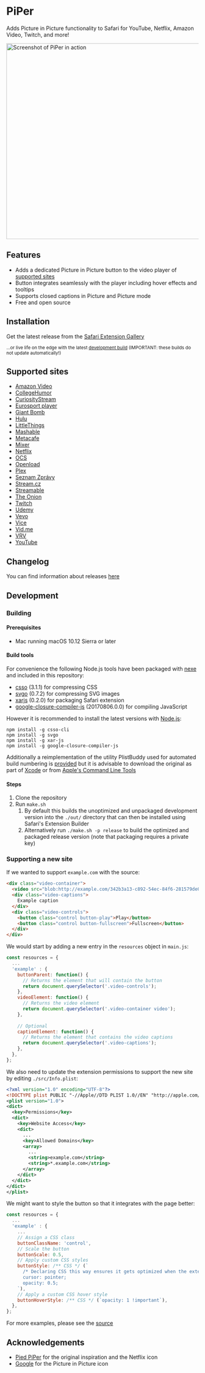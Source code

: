 # PiPer
Adds Picture in Picture functionality to Safari for YouTube, Netflix, Amazon Video, Twitch, and more!

<img src="/promo/Promo-shot.png" alt="Screenshot of PiPer in action" width="512" />

## Features
* Adds a dedicated Picture in Picture button to the video player of [supported sites](#supported-sites)
* Button integrates seamlessly with the player including hover effects and tooltips
* Supports closed captions in Picture and Picture mode
* Free and open source

## Installation
Get the latest release from the [Safari Extension Gallery](https://safari-extensions.apple.com/details/?id=com.amarcus.safari.piper-BQ6Q24MF9X)

<sub>...or live life on the edge with the latest [development build](https://rawgit.com/amarcu5/PiPer/develop/out/PiPer.safariextz) (IMPORTANT: these builds do not update automatically!)</sub>

## Supported sites
* [Amazon Video](http://www.amazon.com/PrimeVideo)
* [CollegeHumor](http://www.collegehumor.com)
* [CuriosityStream](http://www.curiositystream.com)
* [Eurosport player](http://www.eurosportplayer.com)
* [Giant Bomb](http://www.giantbomb.com)
* [Hulu](http://www.hulu.com)
* [LittleThings](http://www.littlethings.com)
* [Mashable](http://www.mashable.com)
* [Metacafe](http://www.metacafe.com)
* [Mixer](http://mixer.com)
* [Netflix](http://www.netflix.com)
* [OCS](http://www.ocs.fr)
* [Openload](http://www.openload.co)
* [Plex](http://www.plex.tv)
* [Seznam Zprávy](https://www.seznam.cz/zpravy)
* [Stream.cz](https://www.stream.cz)
* [Streamable](http://streamable.com)
* [The Onion](http://www.theonion.com)
* [Twitch](http://www.twitch.tv)
* [Udemy](http://www.udemy.com)
* [Vevo](http://www.vevo.com)
* [Vice](http://www.vice.com)
* [Vid.me](http://www.vid.me)
* [VRV](http://www.vrv.co)
* [YouTube](http://www.youtube.com)

## Changelog
You can find information about releases [here](https://github.com/amarcu5/PiPer/releases)

## Development

### Building

#### Prerequisites
* Mac running macOS 10.12 Sierra or later

#### Build tools
For convenience the following Node.js tools have been packaged with [nexe](https://github.com/nexe/nexe) and included in this repository:
* [csso](https://github.com/css/csso) (3.1.1) for compressing CSS
* [svgo](https://github.com/svg/svgo) (0.7.2) for compressing SVG images
* [xarjs](https://github.com/robertknight/xar-js) (0.2.0) for packaging Safari extension
* [google-closure-compiler-js](https://github.com/google/closure-compiler-js) (20170806.0.0) for compiling JavaScript

However it is recommended to install the latest versions with [Node.js](https://nodejs.org):
```Shell
npm install -g csso-cli
npm install -g svgo
npm install -g xar-js
npm install -g google-closure-compiler-js
```

Additionally a reimplementation of the utility PlistBuddy used for automated build numbering is [provided](https://github.com/amarcu5/PiPer/tree/master/build-tools/) but it is advisable to download the original as part of [Xcode](https://itunes.apple.com/gb/app/xcode/id497799835?mt=12) or from [Apple's Command Line Tools](https://developer.apple.com/download/) 

#### Steps
1. Clone the repository
2. Run `make.sh` 
    1. By default this builds the unoptimized and unpackaged development version into the `./out/` directory that can then be installed using Safari's Extension Builder
    2. Alternatively run `./make.sh -p release` to build the optimized and packaged release version (note that packaging requires a private key)

### Supporting a new site
If we wanted to support `example.com` with the source:
```HTML
<div class="video-container">
  <video src="blob:http://example.com/342b3a13-c892-54ec-84f6-281579de03ab"></video>
  <div class="video-captions">
    Example caption
  </div>
  <div class="video-controls">
    <button class="control button-play">Play</button>
    <button class="control button-fullscreen">Fullscreen</button>
  </div>
</div>
```
We would start by adding a new entry in the `resources` object in `main.js`:
```JavaScript
const resources = {
  ...
  'example' : {
    buttonParent: function() {
      // Returns the element that will contain the button
      return document.querySelector('.video-controls');
    },
    videoElement: function() {
      // Returns the video element
      return document.querySelector('.video-container video');
    },
    
    // Optional
    captionElement: function() {
      // Returns the element that contains the video captions
      return document.querySelector('.video-captions');
    },
  },
};
```
We also need to update the extension permissions to support the new site by editing `./src/Info.plist`:
```XML
<?xml version="1.0" encoding="UTF-8"?>
<!DOCTYPE plist PUBLIC "-//Apple//DTD PLIST 1.0//EN" "http://apple.com/DTDs/PropertyList-1.0.dtd">
<plist version="1.0">
<dict>
  <key>Permissions</key>
  <dict>
    <key>Website Access</key>
    <dict>
      ...
      <key>Allowed Domains</key>
      <array>
        ...
        <string>example.com</string>
        <string>*.example.com</string>
      </array>
    </dict>
  </dict>
</dict>
</plist>
```
We might want to style the button so that it integrates with the page better:
```JavaScript
const resources = {
  ...
  'example' : {
    ...
    // Assign a CSS class
    buttonClassName: 'control',
    // Scale the button
    buttonScale: 0.5,
    // Apply custom CSS styles
    buttonStyle: /** CSS */ (`
      /* Declaring CSS this way ensures it gets optimized when the extension is built */
      cursor: pointer;
      opacity: 0.5;
    `),
    // Apply a custom CSS hover style
    buttonHoverStyle: /** CSS */ (`opacity: 1 !important`),
  },
};
```
For more examples, please see the [source](https://github.com/amarcu5/PiPer/tree/master/src/scripts)

## Acknowledgements
* [Pied PíPer](https://github.com/JoeKuhns/PiedPiPer.safariextension) for the original inspiration and the Netflix icon
* [Google](https://github.com/google/material-design-icons) for the Picture in Picture icon
